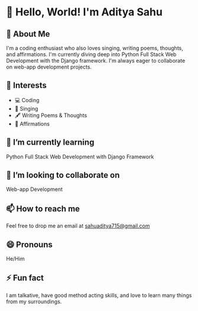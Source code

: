 # 👋 Hello, World! I'm Aditya Sahu

## 🚀 About Me

I'm a coding enthusiast who also loves singing, writing poems, thoughts, and affirmations. I'm currently diving deep into Python Full Stack Web Development with the Django framework. I'm always eager to collaborate on web-app development projects.

## 🎯 Interests

- 💻 Coding
- 🎵 Singing
- 🖋️ Writing Poems & Thoughts
- 🌱 Affirmations

## 🌱 I’m currently learning 

Python Full Stack Web Development with Django Framework

## 💞️ I’m looking to collaborate on 

Web-app Development

## 📫 How to reach me 

Feel free to drop me an email at sahuaditya715@gmail.com

## 😄 Pronouns

He/Him

## ⚡ Fun fact 

I am talkative, have good method acting skills, and love to learn many things from my surroundings.
